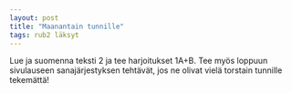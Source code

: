 ```yaml
---
layout: post
title: "Maanantain tunnille"
tags: rub2 läksyt
---
```


Lue ja suomenna teksti 2 ja tee harjoitukset 1A+B. Tee myös loppuun sivulauseen sanajärjestyksen tehtävät, jos ne olivat vielä torstain tunnille tekemättä!